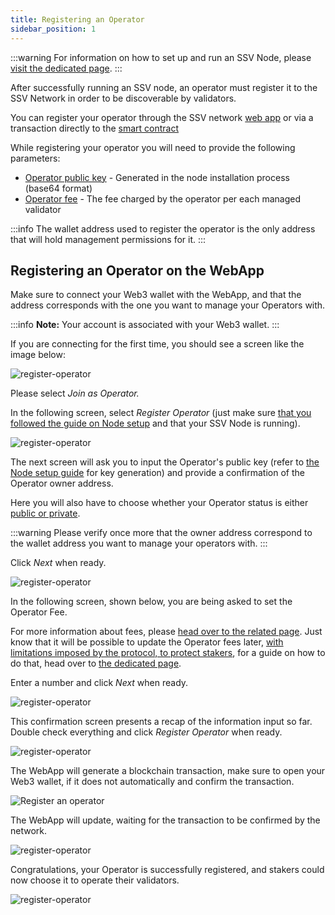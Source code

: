 ```yaml
---
title: Registering an Operator
sidebar_position: 1
---
```


:::warning
For information on how to set up and run an SSV Node, please [visit the dedicated page](./operator-node/installation.md).
:::

After successfully running an SSV node, an operator must register it to the SSV Network in order to be discoverable by validators.

You can register your operator through the SSV network [web app](https://app.ssv.network) or via a transaction directly to the [smart contract](../../build/smart-contracts/ssvnetwork.md#registeroperatorpublickey-operatorfee-setprivate)

While registering your operator you will need to provide the following parameters:

* [Operator public key](../operator-node/installation) - Generated in the node installation process (base64 format)
* [Operator fee](../../learn/protocol-overview/tokenomics/fees) - The fee charged by the operator per each managed validator

:::info
The wallet address used to register the operator is the only address that will hold management permissions for it.
:::

## Registering an Operator on the WebApp

Make sure to connect your Web3 wallet with the WebApp, and that the address corresponds with the one you want to manage your Operators with.

:::info
**Note:** Your account is associated with your Web3 wallet.
:::

If you are connecting for the first time, you should see a screen like the image below:

![register-operator](/img/register-an-operator-1.avif)

Please select _Join as Operator._

In the following screen, select _Register Operator_ (just make sure [that you followed the guide on Node setup](../operator-node/installation) and that your SSV Node is running).

![register-operator](/img/register-an-operator-11.avif)

The next screen will ask you to input the Operator's public key (refer to [the Node setup guide](../operator-node/installation) for key generation) and provide a confirmation of the Operator owner address.

Here you will also have to choose whether your Operator status is either [public or private](../permissioned-operators).

:::warning
Please verify once more that the owner address correspond to the wallet address you want to manage your operators with.
:::

Click _Next_ when ready.

![register-operator](/img/register-an-operator-2.png)

In the following screen, shown below, you are being asked to set the Operator Fee.

For more information about fees, please [head over to the related page](../../learn/protocol-overview/tokenomics/fees). Just know that it will be possible to update the Operator fees later, [with limitations imposed by the protocol, to protect stakers](../update-fee), for a guide on how to do that, head over to [the dedicated page](./updating-operator-fees).

Enter a number and click _Next_ when ready.

![register-operator](/img/register-an-operator-3.avif)

This confirmation screen presents a recap of the information input so far. Double check everything and click _Register Operator_ when ready.

![register-operator](/img/register-an-operator-4.avif)

The WebApp will generate a blockchain transaction, make sure to open your Web3 wallet, if it does not automatically and confirm the transaction.

<div style={{ display: 'flex', justifyContent: 'center' }}>
  <img 
    src="/img/register-an-operator-5.png" 
    alt="Register an operator" 
    style={{ width: '50%', maxWidth: '500px' }}
  />
</div>

The WebApp will update, waiting for the transaction to be confirmed by the network.

![register-operator](/img/register-an-operator-6.avif)

Congratulations, your Operator is successfully registered, and stakers could now choose it to operate their validators.

![register-operator](/img/register-an-operator-7.avif)